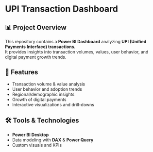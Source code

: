 # UPI Transaction Dashboard

## 📊 Project Overview
This repository contains a **Power BI Dashboard** analyzing **UPI (Unified Payments Interface) transactions**.  
It provides insights into transaction volumes, values, user behavior, and digital payment growth trends.

## 🚀 Features
- Transaction volume & value analysis
- User behavior and adoption trends
- Regional/demographic insights
- Growth of digital payments
- Interactive visualizations and drill-downs

## 🛠️ Tools & Technologies
- **Power BI Desktop**
- Data modeling with **DAX** & **Power Query**
- Custom visuals and KPIs



